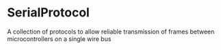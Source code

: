 # SerialProtocol
A collection of protocols to allow reliable transmission of frames between microcontrollers on a single wire bus
